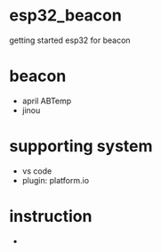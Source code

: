 # esp32_beacon
getting started esp32 for beacon

# beacon
- april ABTemp
- jinou

# supporting system
- vs code
- plugin: platform.io

# instruction
-

